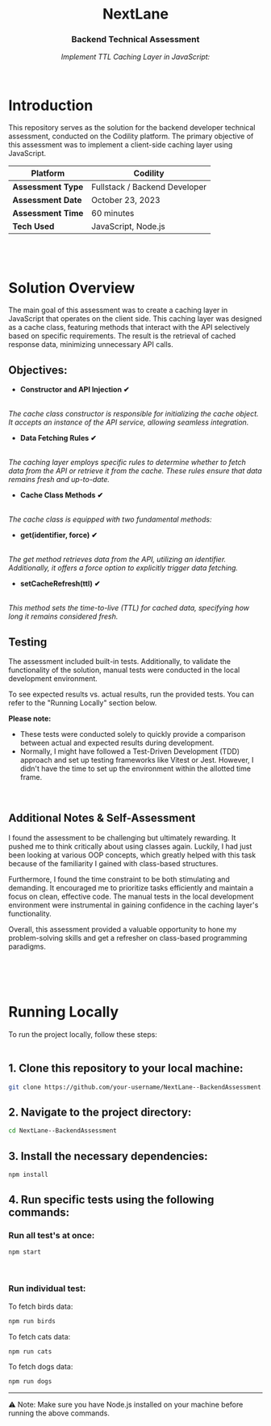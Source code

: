 <div align="center">
   <h1>NextLane </h1>
   <h3>Backend Technical Assessment</h3>
   <p><em>Implement TTL Caching Layer in JavaScript:</em><p>
</div>
<br/>


# Introduction

This repository serves as the solution for the backend developer technical assessment, conducted on the Codility platform. The primary objective of this assessment was to implement a client-side caching layer using JavaScript.

| **Platform**           | Codility                                           |
|------------------------|-----------------------------------------------------|
| **Assessment Type**    | Fullstack / Backend Developer              |
| **Assessment Date**    | October 23, 2023                                   |
| **Assessment Time**    | 60 minutes                                         |
| **Tech Used**  | JavaScript, Node.js                                |

<br/>
<br/>


# Solution Overview

The main goal of this assessment was to create a caching layer in JavaScript that operates on the client side. This caching layer was designed as a cache class, featuring methods that interact with the API selectively based on specific requirements. The result is the retrieval of cached response data, minimizing unnecessary API calls.


## Objectives:
- <strong>Constructor and API Injection ✔ </strong>
<br/>
<em>The cache class constructor is responsible for initializing the cache object. It accepts an instance of the API service, allowing seamless integration.</em>

- <strong>Data Fetching Rules ✔ </strong>
<br/>
<em>The caching layer employs specific rules to determine whether to fetch data from the API or retrieve it from the cache. These rules ensure that data remains fresh and up-to-date.</em>

- <strong>Cache Class Methods ✔ </strong>
<br/>
<em>The cache class is equipped with two fundamental methods:</em>

  - <strong>get(identifier, force) ✔ </strong>
<br/>
<em>The get method retrieves data from the API, utilizing an identifier. Additionally, it offers a force option to explicitly trigger data fetching.</em>

  - <strong>setCacheRefresh(ttl) ✔ </strong>
<br/>
<em>This method sets the time-to-live (TTL) for cached data, specifying how long it remains considered fresh.</em>


## Testing
The assessment included built-in tests. Additionally, to validate the functionality of the solution, manual tests were conducted in the local development environment.

To see expected results vs. actual results, run the provided tests. You can refer to the "Running Locally" section below. 

**Please note:**
- These tests were conducted solely to quickly provide a comparison between actual and expected results during development.
- Normally, I might have followed a Test-Driven Development (TDD) approach and set up testing frameworks like Vitest or Jest. However, I didn't have the time to set up the environment within the allotted time frame.

<br/>

## Additional Notes & Self-Assessment
I found the assessment to be challenging but ultimately rewarding. It pushed me to think critically about using classes again. Luckily, I had just been looking at various OOP concepts, which greatly helped with this task because of the familiarity I gained with class-based structures.

Furthermore, I found the time constraint to be both stimulating and demanding. It encouraged me to prioritize tasks efficiently and maintain a focus on clean, effective code. The manual tests in the local development environment were instrumental in gaining confidence in the caching layer's functionality. 

Overall, this assessment provided a valuable opportunity to hone my problem-solving skills and get a refresher on class-based programming paradigms.



<br/>
<br/>
<br/>


# Running Locally

To run the project locally, follow these steps:
<br/><br/>

## 1. Clone this repository to your local machine:

```bash
git clone https://github.com/your-username/NextLane--BackendAssessment.git
```

## 2. Navigate to the project directory:
```bash
cd NextLane--BackendAssessment
```

## 3. Install the necessary dependencies:
```bash
npm install
```

## 4. Run specific tests using the following commands:

### Run all test's at once:

```bash
npm start
```

<br/>

### Run individual test:

To fetch birds data:

```bash
npm run birds
```

To fetch cats data:
```bash
npm run cats
```
To fetch dogs data:
```bash
npm run dogs
```

---

⚠ Note: Make sure you have Node.js installed on your machine before running the above commands.


